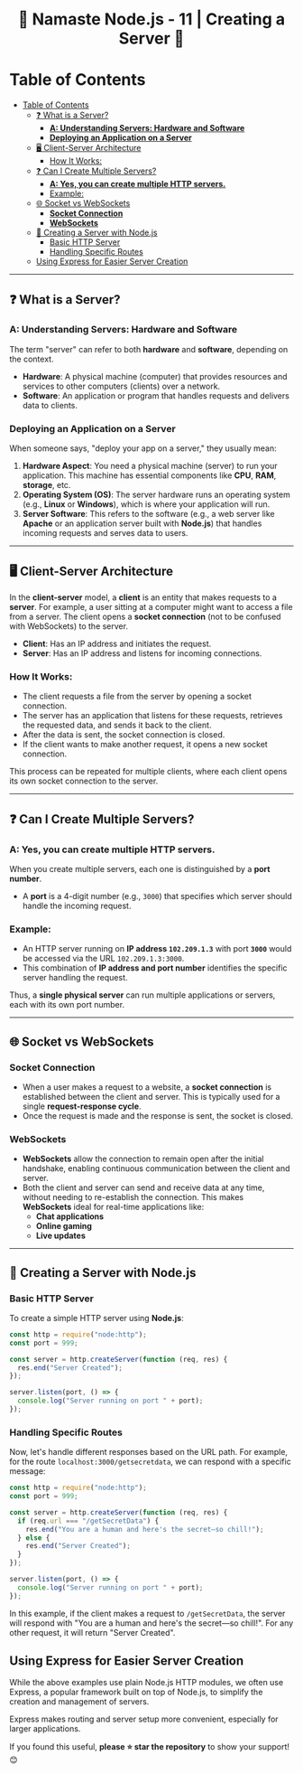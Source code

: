 <h1 style="text-align: center;">🚀 Namaste Node.js - 11 | Creating a Server 🚀</h1>

# Table of Contents

- [Table of Contents](#table-of-contents)
  - [❓ What is a Server?](#-what-is-a-server)
    - [**A: Understanding Servers: Hardware and Software**](#a-understanding-servers-hardware-and-software)
    - [**Deploying an Application on a Server**](#deploying-an-application-on-a-server)
  - [🖥️ Client-Server Architecture](#️-client-server-architecture)
    - [How It Works:](#how-it-works)
  - [❓ Can I Create Multiple Servers?](#-can-i-create-multiple-servers)
    - [**A: Yes, you can create multiple HTTP servers.**](#a-yes-you-can-create-multiple-http-servers)
    - [Example:](#example)
  - [🌐 Socket vs WebSockets](#-socket-vs-websockets)
    - [**Socket Connection**](#socket-connection)
    - [**WebSockets**](#websockets)
  - [📝 Creating a Server with Node.js](#-creating-a-server-with-nodejs)
    - [Basic HTTP Server](#basic-http-server)
    - [Handling Specific Routes](#handling-specific-routes)
  - [Using Express for Easier Server Creation](#using-express-for-easier-server-creation)

---

## ❓ What is a Server?

### **A: Understanding Servers: Hardware and Software**

The term "server" can refer to both **hardware** and **software**, depending on the context.

- **Hardware**: A physical machine (computer) that provides resources and services to other computers (clients) over a network.
- **Software**: An application or program that handles requests and delivers data to clients.

### **Deploying an Application on a Server**

When someone says, "deploy your app on a server," they usually mean:

1. **Hardware Aspect**: You need a physical machine (server) to run your application. This machine has essential components like **CPU**, **RAM**, **storage**, etc.
2. **Operating System (OS)**: The server hardware runs an operating system (e.g., **Linux** or **Windows**), which is where your application will run.
3. **Server Software**: This refers to the software (e.g., a web server like **Apache** or an application server built with **Node.js**) that handles incoming requests and serves data to users.

---

## 🖥️ Client-Server Architecture

In the **client-server** model, a **client** is an entity that makes requests to a **server**. For example, a user sitting at a computer might want to access a file from a server. The client opens a **socket connection** (not to be confused with WebSockets) to the server.

- **Client**: Has an IP address and initiates the request.
- **Server**: Has an IP address and listens for incoming connections.

### How It Works:

- The client requests a file from the server by opening a socket connection.
- The server has an application that listens for these requests, retrieves the requested data, and sends it back to the client.
- After the data is sent, the socket connection is closed.
- If the client wants to make another request, it opens a new socket connection.

This process can be repeated for multiple clients, where each client opens its own socket connection to the server.

---

## ❓ Can I Create Multiple Servers?

### **A: Yes, you can create multiple HTTP servers.**

When you create multiple servers, each one is distinguished by a **port number**.

- A **port** is a 4-digit number (e.g., `3000`) that specifies which server should handle the incoming request.

### Example:

- An HTTP server running on **IP address `102.209.1.3`** with port **`3000`** would be accessed via the URL `102.209.1.3:3000`.
- This combination of **IP address and port number** identifies the specific server handling the request.

Thus, a **single physical server** can run multiple applications or servers, each with its own port number.

---

## 🌐 Socket vs WebSockets

### **Socket Connection**

- When a user makes a request to a website, a **socket connection** is established between the client and server. This is typically used for a single **request-response cycle**.
- Once the request is made and the response is sent, the socket is closed.

### **WebSockets**

- **WebSockets** allow the connection to remain open after the initial handshake, enabling continuous communication between the client and server.
- Both the client and server can send and receive data at any time, without needing to re-establish the connection. This makes **WebSockets** ideal for real-time applications like:
  - **Chat applications**
  - **Online gaming**
  - **Live updates**

---

## 📝 Creating a Server with Node.js

### Basic HTTP Server

To create a simple HTTP server using **Node.js**:

```javascript
const http = require("node:http");
const port = 999;

const server = http.createServer(function (req, res) {
  res.end("Server Created");
});

server.listen(port, () => {
  console.log("Server running on port " + port);
});
```

### Handling Specific Routes

Now, let's handle different responses based on the URL path. For example, for the route `localhost:3000/getsecretdata`, we can respond with a specific message:

```javascript
const http = require("node:http");
const port = 999;

const server = http.createServer(function (req, res) {
  if (req.url === "/getSecretData") {
    res.end("You are a human and here's the secret—so chill!");
  } else {
    res.end("Server Created");
  }
});

server.listen(port, () => {
  console.log("Server running on port " + port);
});
```

In this example, if the client makes a request to `/getSecretData`, the server will respond with "You are a human and here's the secret—so chill!". For any other request, it will return "Server Created".

## Using Express for Easier Server Creation

While the above examples use plain Node.js HTTP modules, we often use Express, a popular framework built on top of Node.js, to simplify the creation and management of servers.

Express makes routing and server setup more convenient, especially for larger applications.

If you found this useful, **please ⭐ star the repository** to show your support! 😊
